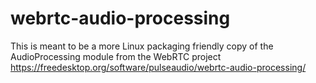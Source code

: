 # webrtc-audio-processing
This is meant to be a more Linux packaging friendly copy of the AudioProcessing module from the WebRTC project https://freedesktop.org/software/pulseaudio/webrtc-audio-processing/
